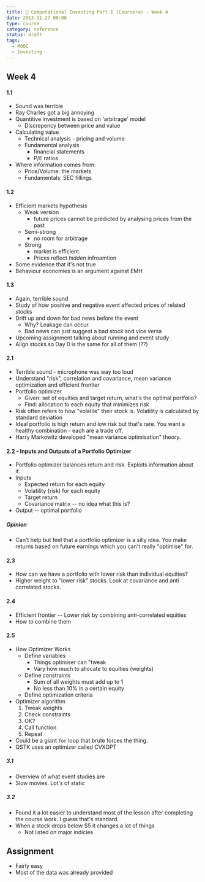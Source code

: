 ```yaml
---
title: 🏫 Computational Investing Part I (Coursera) - Week 4
date: 2013-11-27 00:00
type: course
category: reference
status: draft
tags:
  - MOOC
  - Investing
---
```


## Week 4

#### 1.1

* Sound was terrible
* Ray Charles got a big annoying
* Quantitive investment is based on 'arbitrage' model
	* Discrepency between price and value
* Calculating value
	* Technical analysis - pricing and volume
	* Fundamental analysis
		* financial statements
		* P/E ratios
* Where information comes from:
	* Price/Volume: the markets
	* Fundamentals: SEC fillings

#### 1.2

* Efficient markets hypothesis
	* Weak version
		* future prices cannot be predicted by analysing prices from the past 
	* Semi-strong
		* no room for arbitrage
	* Strong
		* market is efficient.
		* Prices reflect *hidden* infroamtion
* Some evidence that it's not true 
* Behaviour economies is an argument against EMH

#### 1.3

* Again, terrible sound
* Study of how positive and negative event affected prices of related stocks
* Drift up and down for bad news before the event
	* Why? Leakage can occur.
	* Bad news can just suggest a bad stock and vice versa
* Upcoming assignment talking about running and event study
* Align stocks so Day 0 is the same for all of them (??)

#### 2.1

* Terrible sound - microphone was way too loud
* Understand "risk", correlation and covariance, mean variance optimization and efficient frontier
* Portfolio optimizer
	* Given: set of equities and target return, what's the optimal portfolio?
	* Find: allocation to each equity that minimizes risk
* Risk often refers to how "volatile" their stock is. Volatility is calculated by standard deviation
* Ideal portfolio is high return and low risk but that's rare. You want a healthy combination - each are a trade off.
* Harry Markowitz developed "mean variance optimisation" theory.

#### 2.2 - Inputs and Outputs of a Portfolio Optimizer

* Portfolio optimizer balances return and risk. Exploits information about it.
* Inputs
	* Expected return for each equity
	* Volatility (risk) for each equity
	* Target return
	* Covariance matrix -- no idea what this is?
* Output -- optimal portfolio

##### Opinion

* Can't help but feel that a portfolio optimizer is a silly idea. You make returns based on future earnings which you can't really "optimise" for.

#### 2.3

* How can we have a portfolio with lower risk than individual equities?
* Higher weight to "lower risk" stocks. Look at covariance and anti correlated stocks.

#### 2.4

* Efficient frontier -- Lower risk by combining anti-correlated equities
* How to combine them

#### 2.5

* How Optimizer Works
	* Define variables
		* Things optimiser can "tweak
		* Vary how much to allocate to equities (weights) 
	* Define constraints
		* Sum of all weights must add up to 1
		* No less than 10% in a certain equity	 
	* Define optimization criteria
* Optimizer algorithm
	1. Tweak weights
	2. Check constraints
	3. OK?
	4. Call function
	5. Repeat
* Could be a giant ```for``` loop that brute forces the thing. 
* QSTK uses an optimizer called CVXOPT

##### 3.1

* Overview of what event studies are
* Slow movies. Lot's of static

##### 3.2

* Found it a lot easier to understand most of the lesson after completing the course work. I guess that's standard.
* When a stock drops below $5 it changes a lot of things
	* Not listed on major indicies

## Assignment

* Fairly easy
* Most of the data was already provided


